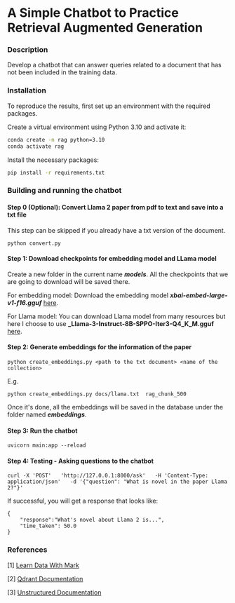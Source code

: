 # A Simple Chatbot to Practice Retrieval Augmented Generation

### Description 

Develop a chatbot that can answer queries related to a document that has not been included in the training data.

### Installation

To reproduce the results, first set up an environment with the required packages.

Create a virtual environment using Python 3.10 and activate it:

```bash
conda create -n rag python=3.10
conda activate rag
```

Install the necessary packages:
```bash
pip install -r requirements.txt
```

### Building and running the chatbot

#### Step 0 (Optional): Convert Llama 2 paper from pdf to text and save into a txt file

This step can be skipped if you already have a txt version of the document.

```
python convert.py
```

#### Step 1: Download checkpoints for embedding model and LLama model

Create a new folder in the current name **_models_**. All the checkpoints that we are going to download will be saved there.

For embedding model: Download the embedding model  **_xbai-embed-large-v1-f16.gguf_** [here](https://huggingface.co/mixedbread-ai/mxbai-embed-large-v1/blob/7130e2d16051fdf3e0157e841f8b5a8d0d5e63ef/gguf/mxbai-embed-large-v1-f16.gguf).

 For Llama model: You can download Llama model from many resources but here I choose to use **_Llama-3-Instruct-8B-SPPO-Iter3-Q4_K_M.gguf** [here](https://huggingface.co/bartowski/Llama-3-Instruct-8B-SPPO-Iter3-GGUF/tree/main).

#### Step 2: Generate embeddings for the information of the paper

```
python create_embeddings.py <path to the txt document> <name of the collection>
```

E.g.

```
python create_embeddings.py docs/llama.txt  rag_chunk_500
```

Once it's done, all the embeddings will be saved in the database under the folder named **_embeddings_**.

#### Step 3: Run the chatbot 

```
uvicorn main:app --reload
```

#### Step 4: Testing - Asking questions to the chatbot

```
curl -X 'POST'   'http://127.0.0.1:8000/ask'   -H 'Content-Type: application/json'   -d '{"question": "What is novel in the paper Llama 2?"}'
```

If successful, you will get a response that looks like:

```
{
    "response":"What's novel about Llama 2 is...",
    "time_taken": 50.0
}
```

### References
<!-- <a id="1">[1]</a>  -->
<a id="1">[1]</a> 
[Learn Data With Mark](https://github.com/mneedham/LearnDataWithMark/) 


<!-- <a id="2">[2]</a>  -->
<a id="2">[2]</a> 
[Qdrant Documentation](https://qdrant.tech/documentation/) 



<a id="3">[3]</a> 
[Unstructured Documentation](https://github.com/Unstructured-IO/unstructured) 
